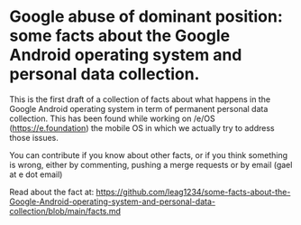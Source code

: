 # Google abuse of dominant position: some facts about the Google Android operating system and personal data collection.

This is the first draft of a collection of facts about what happens in the Google Android operating system in term of permanent personal data collection. This has been found while working on /e/OS (https://e.foundation) the mobile OS in which we actually try to address those issues. 

You can contribute if you know about other facts, or if you think something is wrong, either by commenting, pushing a merge requests or by email (gael at e dot email)

Read about the fact at:
https://github.com/leag1234/some-facts-about-the-Google-Android-operating-system-and-personal-data-collection/blob/main/facts.md
